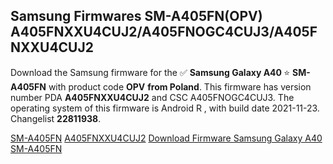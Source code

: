 <h2>Samsung Firmwares SM-A405FN(OPV) A405FNXXU4CUJ2/A405FNOGC4CUJ3/A405FNXXU4CUJ2</h2>
Download the Samsung firmware for the ✅ <strong>Samsung Galaxy A40 </strong> ⭐ <strong>SM-A405FN</strong> with product code <strong>OPV</strong> <strong> from Poland</strong>. This firmware has version number PDA <strong>A405FNXXU4CUJ2</strong> and CSC A405FNOGC4CUJ3. The operating system of this firmware is Android R , with build date 2021-11-23. Changelist <strong>22811938</strong>.


[SM-A405FN](https://samfirm.shop/samsung/model/SM-A405FN)
[A405FNXXU4CUJ2](https://samfirm.shop/samsung/pda/A405FNXXU4CUJ2)
[Download Firmware Samsung Galaxy A40 SM-A405FN](https://samfirm.shop/samsung/firmware/477643)
